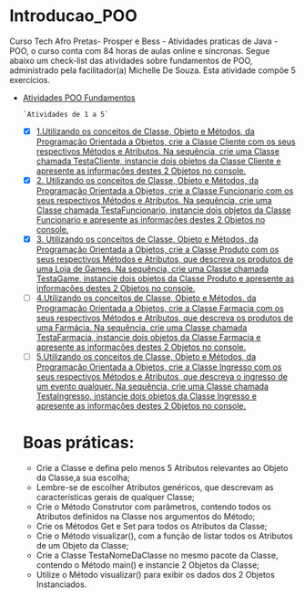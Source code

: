 # Introducao_POO
Curso Tech Afro Pretas- Prosper e Bess - Atividades praticas de Java - POO, o curso conta com 84 horas de aulas online e síncronas. Segue abaixo um check-list das atividades sobre fundamentos de POO, administrado pela facilitador(a) Michelle De Souza. 
Esta atividade compõe 5 exercícios. 

- [Atividades POO Fundamentos](#atividades-POO-Fundamentos)

  
      `Atividades de 1 a 5`
    - [x] [1.Utilizando os conceitos de Classe, Objeto e Métodos, da Programação Orientada a Objetos, crie a Classe Cliente com os seus respectivos Métodos e Atributos. Na sequência, crie uma Classe chamada TestaCliente, instancie dois objetos da Classe Cliente e apresente as informações destes 2 Objetos no console.](#1-#Utilizando-os-conceitos-de-Classe-Objeto-e-Métodos-da-Programação-Orientada-a-Objetos-crie-a-Classe-Cliente-com-os-seus-respectivos-Métodos-e-Atributos-Na-sequência-crie-uma-Classe-chamada-TestaCliente-instancie-dois-objetos-da-Classe-Cliente-e-apresente-as-informações-destes-2-Objetos-no-console)  
     - [x] [2. Utilizando os conceitos de Classe, Objeto e Métodos, da Programação Orientada a Objetos, crie a Classe Funcionario com os seus respectivos Métodos e Atributos. Na sequência, crie uma Classe chamada TestaFuncionario, instancie dois objetos da Classe Funcionario e apresente as informações destes 2 Objetos no console.](#2-#Utilizando-os-conceitos-de-Classe-Objeto-e-Métodos-da-Programação-Orientada-a-Objetos-crie-a-Classe-Funcionario-com-os-seus-respectivos-Métodos-e-Atributos-Na-sequência-crie-uma-Classe-chamada-TestaFuncionario-instancie-dois-objetos-da-Classe-Funcionario-e-apresente-as-informações-destes-2-Objetos-no-console)
    - [x] [3. Utilizando os conceitos de Classe, Objeto e Métodos, da Programação Orientada a Objetos, crie a Classe Produto com os seus respectivos Métodos e Atributos, que descreva os produtos de uma Loja de Games. Na sequência, crie uma Classe chamada TestaGame, instancie dois objetos da Classe Produto e apresente as informações destes 2 Objetos no console.](#3-#Utilizando-os-conceitos-de-Classe-Objeto-e-Métodos-da-Programação-Orientada-a-Objetos-crie-a-Classe-Produto-com-os-seus-respectivos-Métodos-e-Atributos-que-descreva-os-produtos-de-uma-Loja-de-Games-Na-sequência-crie-uma-Classe-chamada-TestaGame-instancie-dois-objetos-da-Classe-Produto-e-apresente-as-informações-destes-2-Objetos-no-console)
    - [ ] [4.Utilizando os conceitos de Classe, Objeto e Métodos, da Programação Orientada a Objetos, crie a Classe Farmacia com os seus respectivos Métodos e Atributos, que descreva os produtos de uma Farmácia. Na sequência, crie uma Classe chamada TestaFarmacia, instancie dois objetos da Classe Farmacia e apresente as informações destes 2 Objetos no console.](#4-#Utilizando-os-conceitos-de-Classe-Objeto-e-Métodos-da-Programação-Orientada-a-Objetos-crie-a-Classe-Farmacia-com-os-seus-respectivos-Métodos-e-Atributos-que-descreva-os-produtos-de-uma-Farmácia-Na-sequência-crie-uma-Classe-chamada-TestaFarmacia-instancie-dois-objetos-da-Classe-Farmacia-e-apresente-as-informações-destes-2-Objetos-no-console)
    - [ ] [5.Utilizando os conceitos de Classe, Objeto e Métodos, da Programação Orientada a Objetos, crie a Classe Ingresso com os seus respectivos Métodos e Atributos, que descreva o ingresso de um evento qualquer. Na sequência, crie uma Classe chamada TestaIngresso, instancie dois objetos da Classe Ingresso e apresente as informações destes 2 Objetos no console.](#5-#Utilizando-os-conceitos-de-Classe-Objeto-e-Métodos-da-Programação-Orientada-a-Objetos-crie-a-Classe-Ingresso-com-os-seus-respectivos-Métodos-e-Atributos-que-descreva-o-ingresso-de-um-evento-qualquer-Na-sequência-crie-uma-Classe-chamada-TestaIngresso-instancie-dois-objetos-da-Classe-Ingresso-e-apresente-as-informações-destes-2-Objetos-no-console)
    
    # **Boas práticas:**
    
    *  Crie a Classe e defina pelo menos 5 Atributos relevantes ao Objeto da Classe,a sua escolha;
    *  Lembre-se de escolher Atributos genéricos, que descrevam as características gerais de qualquer Classe;
    *  Crie o Método Construtor com parâmetros, contendo todos os Atributos definidos na Classe nos argumentos do Método;
    *  Crie os Métodos Get e Set para todos os Atributos da Classe;
    *  Crie o Método visualizar(), com a função de listar todos os Atributos de um Objeto da Classe;
    *  Crie a Classe TestaNomeDaClasse no mesmo pacote da Classe, contendo o Método main() e instancie 2 Objetos da Classe;
    *  Utilize o Método visualizar() para exibir os dados dos 2 Objetos Instanciados.




